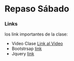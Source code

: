 # Repaso Sábado


### Links
los link importantes de la clase:

- Video Clase [Link al Video](https://drive.google.com/file/d/1OIbSmFVID5fdvd8LxSnD8IxkNyc-ofHD/view)
- Bootstrsap [link](https://getbootstrap.com)
- Jquery [link](https://jquery.com)